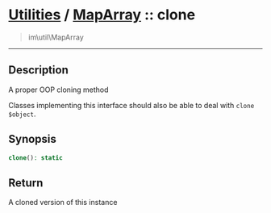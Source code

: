 # [Utilities](util.md) / [MapArray](util-MapArray.md) :: clone
 > im\util\MapArray
____

## Description
A proper OOP cloning method

Classes implementing this interface should also
be able to deal with `clone $object`.

## Synopsis
```php
clone(): static
```

## Return
A cloned version of this instance
